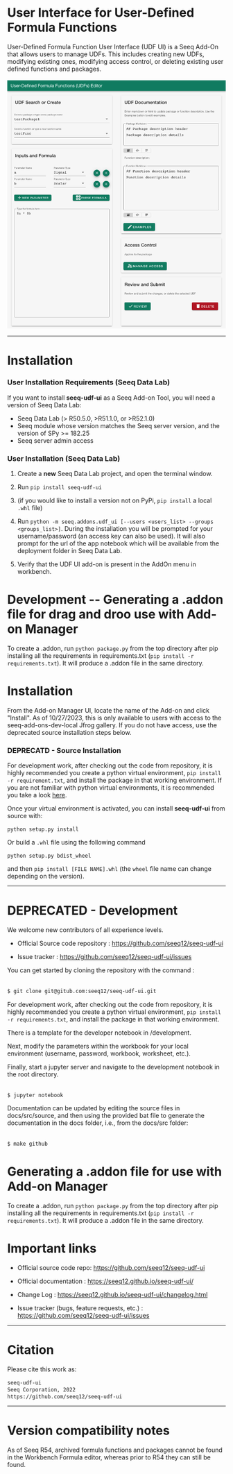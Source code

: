 # User Interface for User-Defined Formula Functions


User-Defined Formula Function User Interface (UDF UI) is a Seeq Add-On that allows users to manage UDFs. This includes creating new UDFs, 
modifying existing ones, modifying access control, or deleting existing user defined functions and packages. 

![drawing](https://github.com/seeq12/seeq-udf-ui/blob/main/docs/_static/overview.png?raw=true)

----
# Installation

### User Installation Requirements (Seeq Data Lab)
If you want to install **seeq-udf-ui** as a Seeq Add-on Tool, you will need a version of Seeq Data Lab:

- Seeq Data Lab (> R50.5.0, >R51.1.0, or >R52.1.0)
- Seeq module whose version matches the Seeq server version, and the version of SPy >= 182.25
- Seeq server admin access


### User Installation (Seeq Data Lab)
1. Create a **new** Seeq Data Lab project, and open the terminal window.

2. Run `pip install seeq-udf-ui` 
3. (if you would like to install a version not on PyPi, `pip install` a local `.whl`
file)

4. Run `python -m seeq.addons.udf_ui [--users <users_list> --groups <groups_list>]`.  During the installation you will
   be prompted for your username/password (an access key can also be used).  It will also prompt for the url of the
   app notebook which will be available from the deployment folder in Seeq Data Lab.

5. Verify that the UDF UI add-on is present in the AddOn menu in workbench.

# Development -- Generating a .addon file for drag and droo use with Add-on Manager 
To create a .addon, run `python package.py` from the top directory after pip installing all the requirements in requirements.txt (`pip install -r requirements.txt`). It will produce a .addon file in the same directory.

# Installation 
From the Add-on Manager UI, locate the name of the Add-on and click "Install". As of 10/27/2023, this is only available to users with access to the seeq-add-ons-dev-local Jfrog gallery. If you do not have access, use the deprecated source installation steps below.

### DEPRECATD - Source Installation

For development work, after checking out the code from repository, 
it is highly recommended you create a python virtual environment, 
`pip install -r requirement.txt`, and install the package in that
working environment. If you are not familiar with python virtual environments,
it is recommended you take a look [here](https://docs.python.org/3.8/tutorial/venv.html).

Once your virtual environment is activated, you can install **seeq-udf-ui** from source with:

```shell
python setup.py install
```

Or build a `.whl` file using the following command 
```shell
python setup.py bdist_wheel
```
and then `pip install [FILE NAME].whl`
(the `wheel` file name can change depending on the version).

----

# DEPRECATED - Development

We welcome new contributors of all experience levels.

- Official Source code repository : https://github.com/seeq12/seeq-udf-ui

- Issue tracker : https://github.com/seeq12/seeq-udf-ui/issues

You can get started by cloning the repository with the command : 

```sh

$ git clone git@gitub.com:seeq12/seeq-udf-ui.git

```
For development work, after checking out the code from repository, 
it is highly recommended you create a python virtual environment, 
`pip install -r requirements.txt`, and install the package in that
working environment. 

There is a template for the developer notebook in /development. 

Next, modify the parameters within the workbook for your local environment (username, password, workbook, worksheet, etc.).

Finally, start a jupyter server and navigate to the development notebook in the root directory.

```sh

$ jupyter notebook

```

Documentation can be updated by editing the source files in docs/src/source, and then using the provided bat file to
generate the documentation in the docs folder, i.e., from the docs/src folder:

```sh

$ make github

```
# Generating a .addon file for use with Add-on Manager 
To create a .addon, run `python package.py` from the top directory after pip installing all the requirements in requirements.txt (`pip install -r requirements.txt`). It will produce a .addon file in the same directory.


# Important links

* Official source code repo: https://github.com/seeq12/seeq-udf-ui

* Official documentation : https://seeq12.github.io/seeq-udf-ui/

* Change Log : https://seeq12.github.io/seeq-udf-ui/changelog.html

* Issue tracker (bugs, feature requests, etc.) : https://github.com/seeq12/seeq-udf-ui/issues

----

# Citation

Please cite this work as:

```shell
seeq-udf-ui
Seeq Corporation, 2022
https://github.com/seeq12/seeq-udf-ui
```

----
# Version compatibility notes


As of Seeq R54, archived formula functions and packages cannot be found in the Workbench Formula 
editor, whereas prior to R54 they can still be found.
